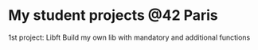 # My student projects @42 Paris

1st project: Libft
Build my own lib with mandatory and additional functions
